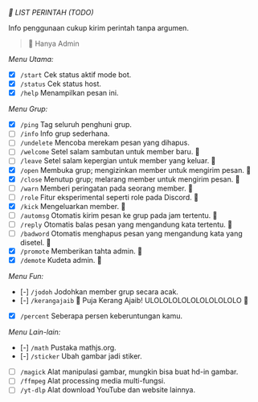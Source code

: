 *📝 LIST PERINTAH (TODO)*

Info penggunaan cukup kirim perintah tanpa argumen.

> 👑 Hanya Admin

*Menu Utama:*
- [x] `/start` Cek status aktif mode bot.
- [x] `/status` Cek status host.
- [x] `/help` Menampilkan pesan ini.

*Menu Grup:*
- [x] `/ping` Tag seluruh penghuni grup.
- [ ] `/info` Info grup sederhana.
- [ ] `/undelete` Mencoba merekam pesan yang dihapus.
- [ ] `/welcome` Setel salam sambutan untuk member baru. 👑
- [ ] `/leave` Setel salam kepergian untuk member yang keluar. 👑
- [x] `/open` Membuka grup; mengizinkan member untuk mengirim pesan. 👑
- [x] `/close` Menutup grup; melarang member untuk mengirim pesan. 👑
- [ ] `/warn` Memberi peringatan pada seorang member. 👑
- [ ] `/role` Fitur eksperimental seperti role pada Discord. 👑
- [x] `/kick` Mengeluarkan member. 👑
- [ ] `/automsg` Otomatis kirim pesan ke grup pada jam tertentu. 👑
- [ ] `/reply` Otomatis balas pesan yang mengandung kata tertentu. 👑
- [ ] `/badword` Otomatis menghapus pesan yang mengandung kata yang disetel. 👑
- [x] `/promote` Memberikan tahta admin. 👑
- [x] `/demote` Kudeta admin. 👑

*Menu Fun:*
- [-] `/jodoh` Jodohkan member grup secara acak.
- [-] `/kerangajaib` 🐚 Puja Kerang Ajaib! ULOLOLOLOLOLOLOLOLOLO 👅
- [x] `/percent` Seberapa persen keberuntungan kamu.

*Menu Lain-lain:*
- [-] `/math` Pustaka mathjs.org.
- [-] `/sticker` Ubah gambar jadi stiker.
- [ ] `/magick` Alat manipulasi gambar, mungkin bisa buat hd-in gambar.
- [ ] `/ffmpeg` Alat processing media multi-fungsi.
- [ ] `/yt-dlp` Alat download YouTube dan website lainnya.